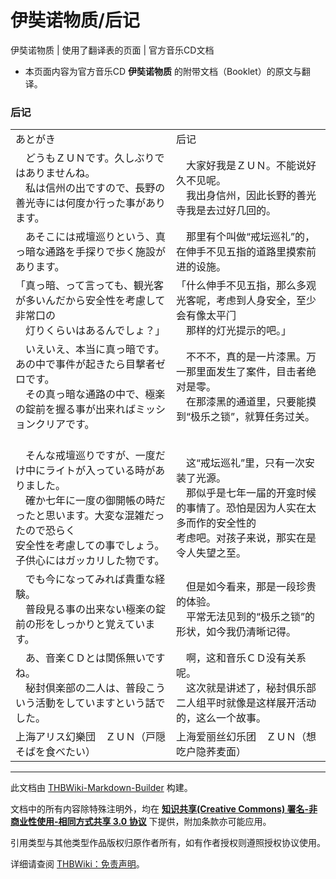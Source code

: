 # 伊奘诺物质/后记

<!-- source html: G:\repos\THBWiki-Markdown-Builder\THBWikiMarkdown\Temp\main\a\a1\ns0%3A%E4%BC%8A%E5%A5%98%E8%AF%BA%E7%89%A9%E8%B4%A8%2F%E5%90%8E%E8%AE%B0.html -->

伊奘诺物质 | 使用了翻译表的页面 | 官方音乐CD文档

- 本页面内容为官方音乐CD **伊奘诺物质** 的附带文档（Booklet）的原文与翻译。


### 后记

<table><tbody><tr class="tt-content" id="后记-1" data-pos="&#91;&quot;\u540e\u8bb0&quot;,1&#93;"><td class="tt-ja" lang="ja"><div class="poem">あとがき</div></td><td class="tt-zh" lang="zh"><div class="poem">后记</div></td></tr><tr class="tt-content" id="后记-2" data-pos="&#91;&quot;\u540e\u8bb0&quot;,2&#93;"><td class="tt-ja" lang="ja"><div class="poem">　どうもＺＵＮです。久しぶりではありませんね。<br>　私は信州の出ですので、長野の善光寺には何度か行った事があります。</div></td><td class="tt-zh" lang="zh"><div class="poem">　大家好我是ＺＵＮ。不能说好久不见呢。<br>　我出身信州，因此长野的善光寺我是去过好几回的。</div></td></tr><tr class="tt-content" id="后记-3" data-pos="&#91;&quot;\u540e\u8bb0&quot;,3&#93;"><td class="tt-ja" lang="ja"><div class="poem">　あそこには戒壇巡りという、真っ暗な通路を手探りで歩く施設があります。</div></td><td class="tt-zh" lang="zh"><div class="poem">　那里有个叫做“戒坛巡礼”的，在伸手不见五指的道路里摸索前进的设施。</div></td></tr><tr class="tt-content" id="后记-4" data-pos="&#91;&quot;\u540e\u8bb0&quot;,4&#93;"><td class="tt-ja" lang="ja"><div class="poem">「真っ暗、って言っても、観光客が多いんだから安全性を考慮して非常口の<br>　灯りくらいはあるんでしょ？」</div></td><td class="tt-zh" lang="zh"><div class="poem">「什么伸手不见五指，那么多观光客呢，考虑到人身安全，至少会有像太平门<br>　那样的灯光提示的吧。」</div></td></tr><tr class="tt-content" id="后记-5" data-pos="&#91;&quot;\u540e\u8bb0&quot;,5&#93;"><td class="tt-ja" lang="ja"><div class="poem">　いえいえ、本当に真っ暗です。あの中で事件が起きたら目撃者ゼロです。<br>　その真っ暗な通路の中で、極楽の錠前を握る事が出来ればミッションクリアです。</div></td><td class="tt-zh" lang="zh"><div class="poem">　不不不，真的是一片漆黑。万一那里面发生了案件，目击者绝对是零。<br>　在那漆黑的通道里，只要能摸到“极乐之锁”，就算任务过关。</div></td></tr><tr class="tt-content" id="后记-6" data-pos="&#91;&quot;\u540e\u8bb0&quot;,6&#93;"><td class="tt-ja" lang="ja"><div class="poem">　<br>　そんな戒壇巡りですが、一度だけ中にライトが入っている時がありました。<br>　確か七年に一度の御開帳の時だったと思います。大変な混雑だったので恐らく<br>安全性を考慮しての事でしょう。子供心にはガッカリした物です。</div></td><td class="tt-zh" lang="zh"><div class="poem">　<br>　这“戒坛巡礼”里，只有一次安装了光源。<br>　那似乎是七年一届的开龛时候的事情了。恐怕是因为人实在太多而作的安全性的<br>考虑吧。对孩子来说，那实在是令人失望之至。</div></td></tr><tr class="tt-content" id="后记-7" data-pos="&#91;&quot;\u540e\u8bb0&quot;,7&#93;"><td class="tt-ja" lang="ja"><div class="poem">　でも今になってみれば貴重な経験。<br>　普段見る事の出来ない極楽の錠前の形をしっかりと覚えています。</div></td><td class="tt-zh" lang="zh"><div class="poem">　但是如今看来，那是一段珍贵的体验。<br>　平常无法见到的“极乐之锁”的形状，如今我仍清晰记得。</div></td></tr><tr class="tt-content" id="后记-8" data-pos="&#91;&quot;\u540e\u8bb0&quot;,8&#93;"><td class="tt-ja" lang="ja"><div class="poem">　あ、音楽ＣＤとは関係無いですね。<br>　秘封倶楽部の二人は、普段こういう活動をしていますという話でした。</div></td><td class="tt-zh" lang="zh"><div class="poem">　啊，这和音乐ＣＤ没有关系呢。<br>　这次就是讲述了，秘封俱乐部二人组平时就像是这样展开活动的，这么一个故事。</div></td></tr><tr class="tt-content-right" id="后记-9" data-pos="&#91;&quot;\u540e\u8bb0&quot;,9&#93;"><td class="tt-jar" lang="ja"><div class="poem">上海アリス幻樂団　ＺＵＮ（戸隠そばを食べたい）</div></td><td class="tt-zhr" lang="zh"><div class="poem">上海爱丽丝幻乐团　ＺＵＮ（想吃户隐荞麦面）</div></td></tr></tbody></table>


  
  

  





---

此文档由 [THBWiki-Markdown-Builder](https://github.com/Delsin-Yu/THBWiki-Markdown-Builder) 构建。

文档中的所有内容除特殊注明外，均在 [**知识共享(Creative Commons) 署名-非商业性使用-相同方式共享 3.0 协议**](https://creativecommons.org/licenses/by-sa/3.0/deed.zh-hans) 下提供，附加条款亦可能应用。

引用类型与其他类型作品版权归原作者所有，如有作者授权则遵照授权协议使用。

详细请查阅 [THBWiki：免责声明](https://thbwiki.cc/THBWiki:%E5%85%8D%E8%B4%A3%E5%A3%B0%E6%98%8E)。

